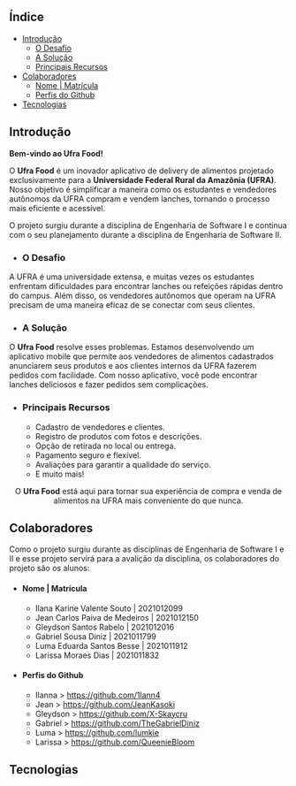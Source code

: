 

## Índice 
* [Introdução](#introdução)
  - [O Desafio](#o-desafio)
  - [A Solução](#a-solução)
  - [Principais Recursos](#principais-recursos)
* [Colaboradores](#colaboradores)
  - [Nome | Matrícula](#nome--matrícula)
  - [Perfis do Github](#perfis-do-github) 
* [Tecnologias](#tecnologias)



 ## Introdução
 **Bem-vindo ao Ufra Food!**
 
 O **Ufra Food** é um inovador aplicativo de delivery de alimentos projetado exclusivamente para a **Universidade Federal Rural da Amazônia (UFRA)**. Nosso objetivo é simplificar a maneira como os estudantes e vendedores autônomos da UFRA compram e vendem lanches, tornando o processo mais eficiente e acessível.

 O projeto surgiu durante a disciplina de Engenharia de Software I e continua com o seu planejamento durante a disciplina de Engenharia de Software II.

  - ### O Desafio
  
  A UFRA é uma universidade extensa, e muitas vezes os estudantes enfrentam dificuldades para encontrar lanches ou refeições rápidas dentro do campus. Além disso, os vendedores autônomos que operam na UFRA precisam de uma maneira eficaz de se conectar com seus clientes.
  
  - ### A Solução
  
  O **Ufra Food** resolve esses problemas. Estamos desenvolvendo um aplicativo mobile que permite aos vendedores de alimentos cadastrados anunciarem seus produtos e aos clientes internos da UFRA fazerem pedidos com facilidade. Com nosso aplicativo, você pode encontrar lanches deliciosos e fazer pedidos sem complicações.
  
  - ### Principais Recursos
    - Cadastro de vendedores e clientes.
    - Registro de produtos com fotos e descrições.
    - Opção de retirada no local ou entrega.
    - Pagamento seguro e flexível.
    - Avaliações para garantir a qualidade do serviço.
    - E muito mais!

<p align="center">
  O <strong>Ufra Food</strong> está aqui para tornar sua experiência de compra e venda de alimentos na UFRA mais conveniente do que nunca. 
</p>


## Colaboradores 

Como o projeto surgiu durante as disciplinas de Engenharia de Software I e II e esse projeto servirá para a avalição da disciplina, os colaboradores do projeto são os alunos:

- #### Nome | Matrícula

  - Ilana Karine Valente Souto | 2021012099 
  - Jean Carlos Paiva de Medeiros | 2021012150  
  - Gleydson Santos Rabelo | 2021012016 
  - Gabriel Sousa Diniz | 2021011799
  - Luma Eduarda Santos Besse | 2021011912
  - Larissa Moraes Dias | 2021011832

- #### Perfis do Github
  - Ilanna > <https://github.com/1lann4>
  - Jean > <https://github.com/JeanKasoki>
  - Gleydson > <https://github.com/X-Skaycru>
  - Gabriel > <https://github.com/TheGabrielDiniz>
  - Luma > <https://github.com/lumkie>
  - Larissa > <https://github.com/QueenieBloom>

## Tecnologias


